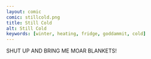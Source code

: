```yaml
---
layout: comic
comic: stillcold.png
title: Still Cold
alt: Still Cold
keywords: [winter, heating, fridge, goddammit, cold]
---
```


SHUT UP AND BRING ME MOAR BLANKETS!